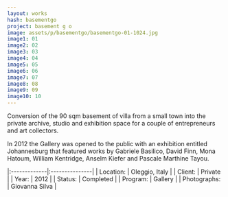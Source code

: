 ```yaml
---
layout: works
hash: basementgo
project: basement g o
image: assets/p/basementgo/basementgo-01-1024.jpg
image1: 01
image2: 02
image3: 03
image4: 04
image5: 05
image6: 06
image7: 07
image8: 08
image9: 09
image10: 10
---
```


Conversion of the 90 sqm basement of villa from a small town into the private archive, studio and exhibition space for a couple of entrepreneurs and art collectors.

In 2012 the Gallery was opened to the public with an exhibition entitled Johannesburg that featured works by Gabriele Basilico, David Finn, Mona Hatoum, William Kentridge, Anselm Kiefer and Pascale Marthine Tayou.


|:-------------|:---------------|
| Location:    | Oleggio, Italy |
| Client:      | Private        |
| Year:        | 2012           |
| Status:      | Completed      |
| Program:     | Gallery        |
| Photographs: | Giovanna Silva |

